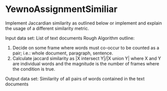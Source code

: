 # YewnoAssignmentSimiliar
Implement Jaccardian similarity as outlined below or implement and explain the usage of a different similarity metric.  

Input data set: List of text documents 
Rough Algorithm outline:

1. Decide on some frame where words must co-occur to be counted as a pair; i.e.: whole document, paragraph, sentence. 
2. Calculate jaccard similarity as |X intersect Y|/|X union Y| where X and Y are individual words and the magnitude is the number of frames where the condition is true.  

Output data set: Similarity of all pairs of words contained in the text documents 
